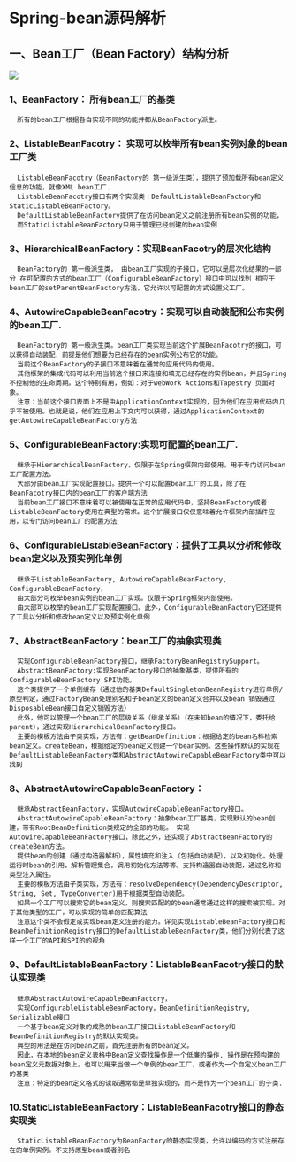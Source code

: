 # Spring-bean源码解析 #
## 一、Bean工厂（Bean Factory）结构分析 ##
![](https://i.imgur.com/AewGAct.jpg)
### 1、BeanFactory： 所有bean工厂的基类
      所有的bean工厂根据各自实现不同的功能并都从BeanFactory派生。
### 2、ListableBeanFacotry： 实现可以枚举所有bean实例对象的bean工厂类
      ListableBeanFacotry（BeanFactory的 第一级派生类），提供了预加载所有bean定义信息的功能，就像XML bean工厂.
      ListableBeanFacotry接口有两个实现类：DefaultListableBeanFactory和StaticListableBeanFactory。
      DefaultListableBeanFactory提供了在访问bean定义之前注册所有bean实例的功能，
	  而StaticListableBeanFactory只用于管理已经创建的bean实例
### 3、HierarchicalBeanFactory：实现BeanFacotry的层次化结构
      BeanFactory的 第一级派生类， 由bean工厂实现的子接口，它可以是层次化结果的一部分 在可配置的方式的bean工厂（ConfigurableBeanFactory）接口中可以找到 相应于bean工厂的setParentBeanFactory方法，它允许以可配置的方式设置父工厂。     
### 4、AutowireCapableBeanFacotry：实现可以自动装配和公布实例的bean工厂.
      BeanFactory的 第一级派生类。bean工厂类实现当前这个扩展BeanFacotry的接口，可以获得自动装配，前提是他们想要为已经存在的bean实例公布它的功能。
	  当前这个BeanFactory的子接口不意味着在通常的应用代码内使用。
	  其他框架的集成代码可以利用当前这个接口来连接和填充已经存在的实例bean，并且Spring不控制他的生命周期。这个特别有用，例如：对于webWork Actions和Tapestry 页面对象。
	  注意：当前这个接口表面上不是由ApplicationContext实现的，因为他们在应用代码内几乎不被使用。也就是说，他们在应用上下文内可以获得，通过ApplicationContext的getAutowireCapableBeanFactory方法
### 5、ConfigurableBeanFactory:实现可配置的bean工厂.
      继承于HierarchicalBeanFactory，仅限于在Spring框架内部使用。用于专门访问bean工厂配置方法。
	  大部分由bean工厂实现配置接口。提供一个可以配置bean工厂的工具，除了在BeanFacotry接口内的bean工厂的客户端方法
	  当前bean工厂接口不意味着可以被使用在正常的应用代码中，坚持BeanFactory或者ListableBeanFactory使用在典型的需求。这个扩展接口仅仅意味着允许框架内部插件应用，以专门访问bean工厂的配置方法
### 6、ConfigurableListableBeanFactory：提供了工具以分析和修改bean定义以及预实例化单例
      继承于ListableBeanFactory, AutowireCapableBeanFactory, ConfigurableBeanFactory，
      由大部分可枚举bean实例的bean工厂实现。仅限于Spring框架内部使用。
	  由大部可以枚举的bean工厂实现配置接口。此外，ConfigurableBeanFactory它还提供了工具以分析和修改bean定义以及预实例化单例
### 7、AbstractBeanFactory：bean工厂的抽象实现类
      实现ConfigurableBeanFactory接口，继承FactoryBeanRegistrySupport。
	  AbstractBeanFactory:实现BeanFactory接口的抽象基类，提供所有的ConfigurableBeanFactory SPI功能。
	  这个类提供了一个单例缓存（通过他的基类DefaultSingletonBeanRegistry进行单例/原型判定，通过FactoryBean处理别名和子bean定义的bean定义合并以及bean 销毁通过DisposableBean接口自定义销毁方法）
	  此外，他可以管理一个bean工厂的层级关系（继承关系）（在未知bean的情况下，委托给parent），通过实现HierarchicalBeanFactory接口。
	  主要的模板方法由子类实现，方法有：getBeanDefinition：根据给定的bean名称检索bean定义。createBean，根据给定的bean定义创建一个bean实例。这些操作默认的实现在DefaultListableBeanFactory类和AbstractAutowireCapableBeanFactory类中可以找到
### 8、AbstractAutowireCapableBeanFactory：
      继承AbstractBeanFactory，实现AutowireCapableBeanFactory接口。
	  AbstractAutowireCapableBeanFactory：抽象bean工厂基类，实现默认的bean创建，带有RootBeanDefinition类规定的全部的功能。 实现AutowireCapableBeanFactory接口，除此之外，还实现了AbstractBeanFactory的createBean方法。
	  提供bean的创建（通过构造器解析），属性填充和注入（包括自动装配），以及初始化。处理运行时bean的引用，解析管理集合，调用初始化方法等等。支持构造器自动装配，通过名称和类型注入属性。
	  主要的模板方法由子类实现，方法有：resolveDependency(DependencyDescriptor, String, Set, TypeConverter)用于根据类型自动装配。
	  如果一个工厂可以搜索它的bean定义，则搜索匹配的的bean通常通过这样的搜索被实现。对于其他类型的工厂，可以实现的简单的匹配算法
	  注意这个类不会假定或实现bean定义注册的能力。详见实现ListableBeanFactory接口和BeanDefinitionRegistry接口的DefaultListableBeanFactory类，他们分别代表了这样一个工厂的API和SPI的的视角
### 9、DefaultListableBeanFactory：ListableBeanFacotry接口的默认实现类
      继承AbstractAutowireCapableBeanFactory，
      实现ConfigurableListableBeanFactory，BeanDefinitionRegistry, Serializable接口
      一个基于bean定义对象的成熟的bean工厂接口ListableBeanFactory和BeanDefinitionRegistry的默认实现类。
	  典型的用法是在访问bean之前，首先注册所有的bean定义。
	  因此，在本地的bean定义表格中Bean定义查找操作是一个低廉的操作, 操作是在预构建的bean定义元数据对象上。也可以用来当做一个单例的bean工厂，或者作为一个自定义bean工厂的基类 
	  注意：特定的bean定义格式的读取通常都是单独实现的，而不是作为一个bean工厂的子类.
### 10.StaticListableBeanFactory：ListableBeanFacotry接口的静态实现类
	  StaticListableBeanFactory为BeanFactory的静态实现类，允许以编码的方式注册存在的单例实例。不支持原型bean或者别名